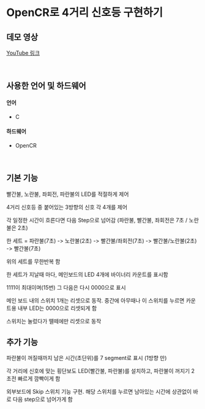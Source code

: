 # OpenCR로 4거리 신호등 구현하기
## 데모 영상
[YouTube 링크](https://youtu.be/x9XPnMthFAg)

</br>

## 사용한 언어 및 하드웨어
#### 언어
- C
#### 하드웨어
- OpenCR

</br>

## 기본 기능
빨간불, 노란불, 좌회전, 파란불의 LED를 적절하게 제어

4거리 신호등 중 붙어있는 3방향의 신호 각 4개를 제어

각 일정한 시간이 흐른다면 다음 Step으로 넘어감 (파란불, 빨간불, 좌회전은 7초 / 노란불은 2초)

한 세트 = 파란불(7초) -> 노란불(2초) -> 빨간불/좌회전(7초) -> 빨간불/노란불(2초) -> 빨간불(7초)

위의 세트를 무한반복 함

한 세트가 지날때 마다, 메인보드의 LED 4개에 바이너리 카운트를 표시함

1111이 최대이며(15번) 그 다음은 다시 0000으로 표시

메인 보드 내의 스위치 1개는 리셋으로 동작. 중간에 아무때나 이 스위치를 누르면 카운트용 내부 LED는 0000으로 리셋되게 함

스위치는 눌렀다가 뗄떼에만 리셋으로 동작

## 추가 기능
파란불이 꺼질때까지 남은 시간(초단위)를 7 segment로 표시 (1방향 만)

각 거리에 신호에 맞는 횡단보도 LED(빨간불, 파란불)를 설치하고, 파란불이 꺼지기 2초전 빠르게 깜빡이게 함

외부보드에 Skip 스위치 기능 구현. 해당 스위치를 누르면 남아있는 시간에 상관없이 바로 다음 step으로 넘어가게 함

